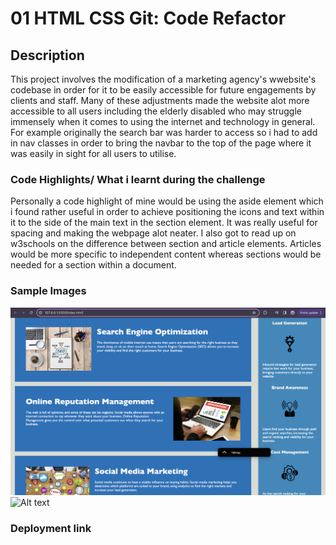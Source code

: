 # 01 HTML CSS Git: Code Refactor

## Description
This project involves the modification of a marketing agency's wwebsite's codebase in order for it to be easily accessible for future engagements by clients and staff.
Many of these adjustments made the website alot more accessible to all users including the elderly disabled who may struggle immensely when it comes to using the internet and technology in general. For example originally the search bar was harder to access so i had to add in nav classes in order to bring the navbar to the top of the page where it was easily in sight for all users to utilise.


### Code Highlights/ What i learnt during the challenge
Personally a code highlight of mine would be using the aside element which i found rather useful in order to achieve positioning the icons and text within it to the side of the main text in the section element. It was really useful for spacing and making the webpage alot neater. I also got to read up on w3schools on the difference between section and article elements. Articles would be more specific to independent content whereas sections would be needed for a section within a document. 

### Sample Images
![Alt text](<Screenshot 2024-01-12 at 19.45.14.png>)
![Alt text](<Screenshot 2024-01-12 at 19.43.23.png>)

### Deployment link





